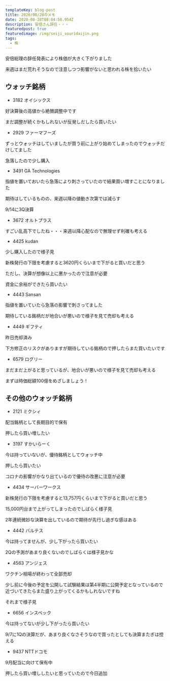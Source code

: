 ```yaml
---
templateKey: blog-post
title: 2020/08/28のメモ
date: 2020-08-28T08:04:58.954Z
description: 安倍さん辞任・・・
featuredpost: true
featuredimage: /img/seiji_souridaijin.png
tags:
  - 株
---
```

安倍総理の辞任発表により株価が大きく下がりました

来週はまだ荒れそうなので注意しつつ影響がないと思われる株を拾いたい

## ウォッチ銘柄

* 3182 オイシックス

好決算後の高値から絶賛調整中です

まだ調整が続くかもしれないが反発しだしたら買いたい

* 2929 ファーマフーズ

ずっとウォッチはしていましたが買う前に上がり始めてしまったのでウォッチだけしてました

急落したので少し購入

* 3491 GA Technologies

指値を置いておいたら急落により刺さっていたので結果買い増すことになりました

期待はしているものの、来週以降の値動き次第では減らす

9/14に3Q決算

* 3672 オルトプラス

すごい乱高下でしたね・・・来週以降心配なので無理せず利確も考える

* 4425 kudan

少し購入したので様子見

新株発行の下限を考慮すると3620円くらいまで下がると買いだと思う

ただし、決算が想像以上に悪かったので注意が必要

資金に余裕ができたら買いたい

* 4443 Sansan

指値を置いていたら急落の影響で刺さってました

期待している銘柄だが地合いが悪いので様子を見て売却も考える

* 4449 ギフティ

昨日売却済み

下方修正のリスクがありますが期待している銘柄ので押したらまた買いたいです

* 6579 ログリー

まだまだ上がると思っているが、地合いが悪いので様子を見て売却も考える

まずは時価総額100億をめざしましょう！

## その他のウォッチ銘柄

* 2121 ミクシィ

配当銘柄として長期目的で保有

押したら買い増したい

* 3197 すかいらーく

今は持っていないが、優待銘柄としてウォッチ中

押したら買いたい

コロナの影響がかなり出ているので優待の改悪に注意が必要

* 4434 サーバーワークス

新株発行の下限を考慮すると13,757円くらいまで下がると買いだと思う

15,000円台まで上がってしまったのでしばらく様子見

2年連続微妙な決算を出しているので期待が先行し過ぎな感はある

* 4442 バルテス

今は持ってませんが、少し下がったら買いたい

2Qの予測があまり良くないのでしばらくは様子見かな

* 4563 アンジェス

ワクチン相場が終わって全部売却

少し前に今後の予定を公開して試験結果は第4半期に公開予定となっているので近づいてきたらまた盛り上がってくるかもしれないですね

それまで様子見

* 6656 インスペック

今は持ってないが少し下がったら買いたい

9/7に1Qの決算だが、あまり良くなさそうなので買ったとしても決算またぎは控える

* 9437 NTTドコモ

9月配当に向けて保有中

押したら買い増ししたいと思っていたので今日追加
